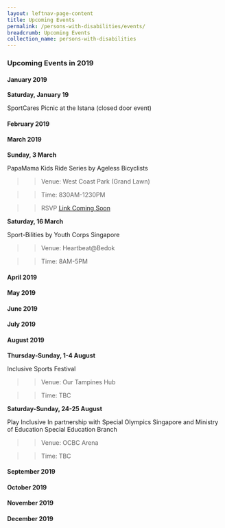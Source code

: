 ```yaml
---
layout: leftnav-page-content
title: Upcoming Events
permalink: /persons-with-disabilities/events/
breadcrumb: Upcoming Events
collection_name: persons-with-disabilities
---
```


### Upcoming Events in 2019

#### January 2019

**Saturday, January 19**

SportCares Picnic at the Istana (closed door event)

#### February 2019

#### March 2019

**Sunday, 3 March**

PapaMama Kids Ride Series by Ageless Bicyclists

>> Venue: West Coast Park (Grand Lawn)

>> Time: 830AM-1230PM

>> RSVP [Link Coming Soon](http://www.rsvplink.com)

**Saturday, 16 March**

Sport-Bilities by Youth Corps Singapore

>> Venue: Heartbeat@Bedok

>> Time: 8AM-5PM

#### April 2019

#### May 2019

#### June 2019

#### July 2019

#### August 2019

**Thursday-Sunday, 1-4 August**

Inclusive Sports Festival

>> Venue: Our Tampines Hub

>> Time: TBC

**Saturday-Sunday, 24-25 August**

Play Inclusive
In partnership with Special Olympics Singapore and Ministry of Education Special Education Branch

>> Venue: OCBC Arena

>> Time: TBC

#### September 2019

#### October 2019

#### November 2019

#### December 2019
